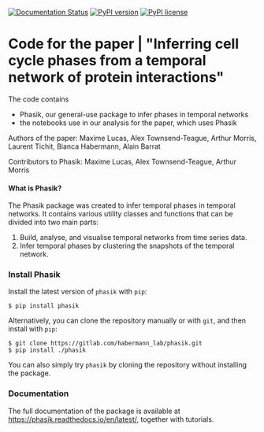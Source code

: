 [![Documentation Status](https://readthedocs.org/projects/phasik/badge/)](http://phasik.readthedocs.io/)
[![PyPI version](https://badge.fury.io/py/phasik.svg)](https://badge.fury.io/py/phasik)
[![PyPI license](https://img.shields.io/pypi/l/phasik.svg)](https://pypi.python.org/pypi/phasik/)

# Code for the paper | "Inferring cell cycle phases from a temporal network of protein interactions"

The code contains
- Phasik, our general-use package to infer phases in temporal networks
- the notebooks use in our analysis for the paper, which uses Phasik

Authors of the paper: Maxime Lucas, Alex Townsend-Teague, Arthur Morris, Laurent Tichit, Bianca Habermann,  Alain Barrat

Contributors to Phasik: Maxime Lucas, Alex Townsend-Teague, Arthur Morris

#### What is Phasik?
The Phasik package was created to infer temporal phases in temporal networks.  It contains various utility classes and functions that can be divided into two main parts:

1. Build, analyse, and visualise temporal networks from time series data.
2. Infer temporal phases by clustering the snapshots of the temporal network.

### Install Phasik 

Install the latest version of `phasik` with `pip`:

```
$ pip install phasik
```

Alternatively, you can clone the repository manually or with `git`, and then install with `pip`:
```    
$ git clone https://gitlab.com/habermann_lab/phasik.git  
$ pip install ./phasik
```   
You can also simply try `phasik` by cloning the repository without installing the package.

### Documentation

The full documentation of the package is available at <https://phasik.readthedocs.io/en/latest/>, together with tutorials.


